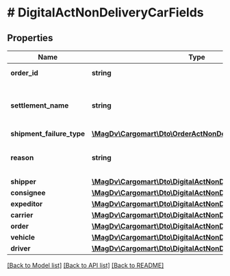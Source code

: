 # # DigitalActNonDeliveryCarFields

## Properties

Name | Type | Description | Notes
------------ | ------------- | ------------- | -------------
**order_id** | **string** | Идентификатор заказа |
**settlement_name** | **string** | Наименование населённого пункта составления акта |
**shipment_failure_type** | [**\MagDv\Cargomart\Dto\OrderActNonDeliveryCarTypeEnum**](OrderActNonDeliveryCarTypeEnum.md) |  |
**reason** | **string** | Сведения о несоответствии машины/водителя | [optional]
**shipper** | [**\MagDv\Cargomart\Dto\DigitalActNonDeliveryCarCompany**](DigitalActNonDeliveryCarCompany.md) |  |
**consignee** | [**\MagDv\Cargomart\Dto\DigitalActNonDeliveryCarCompany**](DigitalActNonDeliveryCarCompany.md) |  |
**expeditor** | [**\MagDv\Cargomart\Dto\DigitalActNonDeliveryCarCompany**](DigitalActNonDeliveryCarCompany.md) |  |
**carrier** | [**\MagDv\Cargomart\Dto\DigitalActNonDeliveryCarCompany**](DigitalActNonDeliveryCarCompany.md) |  |
**order** | [**\MagDv\Cargomart\Dto\DigitalActNonDeliveryCarOrder**](DigitalActNonDeliveryCarOrder.md) |  |
**vehicle** | [**\MagDv\Cargomart\Dto\DigitalActNonDeliveryCarMixinVehicle**](DigitalActNonDeliveryCarMixinVehicle.md) |  | [optional]
**driver** | [**\MagDv\Cargomart\Dto\DigitalActNonDeliveryCarMixinDriver**](DigitalActNonDeliveryCarMixinDriver.md) |  | [optional]

[[Back to Model list]](../../README.md#models) [[Back to API list]](../../README.md#endpoints) [[Back to README]](../../README.md)
